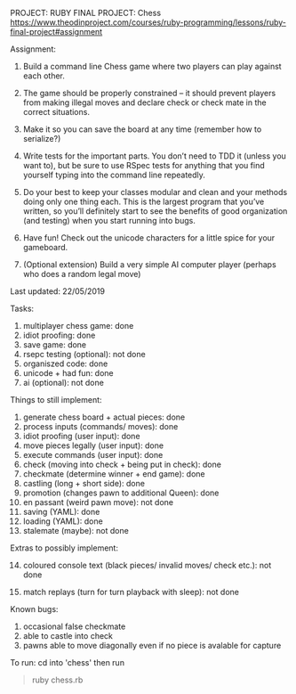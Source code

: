 PROJECT: RUBY FINAL PROJECT: Chess
https://www.theodinproject.com/courses/ruby-programming/lessons/ruby-final-project#assignment

Assignment:

1. Build a command line Chess game where two players can play against each other.

2. The game should be properly constrained – it should prevent players from making illegal moves and declare check or check mate in the correct situations.

3. Make it so you can save the board at any time (remember how to serialize?)

4. Write tests for the important parts. You don’t need to TDD it (unless you want to), but be sure to use RSpec tests for anything that you find yourself typing into the command line repeatedly.

5. Do your best to keep your classes modular and clean and your methods doing only one thing each. This is the largest program that you’ve written, so you’ll definitely start to see the benefits of good organization (and testing) when you start running into bugs.

6. Have fun! Check out the unicode characters for a little spice for your gameboard.

7. (Optional extension) Build a very simple AI computer player (perhaps who does a random legal move)


Last updated: 22/05/2019

Tasks:
1. multiplayer chess game: done
2. idiot proofing: done
3. save game: done
4. rsepc testing (optional): not done
5. organiszed code: done
6. unicode + had fun: done
7. ai (optional): not done

Things to still implement:

1. generate chess board + actual pieces: done
2. process inputs (commands/ moves): done
3. idiot proofing (user input): done
4. move pieces legally (user input): done
5. execute commands (user input): done
6. check (moving into check + being put in check): done
7. checkmate (determine winner + end game): done
8. castling (long + short side): done
9. promotion (changes pawn to additional Queen): done
10. en passant (weird pawn move): not done
11. saving (YAML): done
12. loading  (YAML): done
13. stalemate (maybe): not done

Extras to possibly implement:

14. coloured console text (black pieces/ invalid moves/ check etc.): not done

15. match replays (turn for turn playback with sleep): not done

Known bugs:
1. occasional false checkmate
2. able to castle into check
3. pawns able to move diagonally even if no piece is avalable for capture


To run:
cd into 'chess'
then run
> ruby chess.rb
